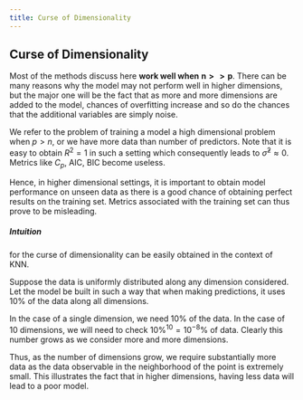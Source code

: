 ```yaml
---
title: Curse of Dimensionality
---
```


## Curse of Dimensionality

Most of the methods discuss here **work well when** $\boldsymbol{n > > p}$. There can be many reasons why the model may not perform well in higher dimensions, but the major one will be the fact that as more and more dimensions are added to the model, chances of overfitting increase and so do the chances that the additional variables are simply noise.

We refer to the problem of training a model a high dimensional problem when $p > n$, or we have more data than number of predictors. Note that it is easy to obtain $R^{2} = 1$ in such a setting which consequently leads to $\hat{\sigma}^{2} \approx 0$. Metrics like $C_{p}$, AIC, BIC become useless.

Hence, in higher dimensional settings, it is important to obtain model performance on unseen data as there is a good chance of obtaining perfect results on the training set. Metrics associated with the training set can thus prove to be misleading.

##### Intuition

for the curse of dimensionality can be easily obtained in the context of KNN.

Suppose the data is uniformly distributed along any dimension considered. Let the model be built in such a way that when making predictions, it uses $10\%$ of the data along all dimensions.

In the case of a single dimension, we need $10\%$ of the data. In the case of 10 dimensions, we will need to check $10\% ^{10} = 10^{-8}\%$ of data. Clearly this number grows as we consider more and more dimensions.

Thus, as the number of dimensions grow, we require substantially more data as the data observable in the neighborhood of the point is extremely small. This illustrates the fact that in higher dimensions, having less data will lead to a poor model.

